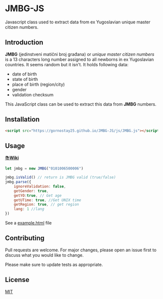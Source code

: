 # JMBG-JS

Javascript class used to extract data from ex Yugoslavian unique master citizen numbers.

## Introduction

**JMBG** (jedinstveni matični broj građana) or *unique master citizen numbers* is a 13 characters long number assigned to all newborns in ex Yugoslavian countries. It seems random but it isn't. It holds following data:

* date of birth
* state of birth
* place of birth (region/city)
* gender
* validation checksum

This JavaScript class can be used to extract this data from **JMBG** numbers.

## Installation

```html
<script src="https://gornostay25.github.io/JMBG-JS/js/JMBG.js"></script>
```

## Usage

[📚**Wiki**](https://github.com/gornostay25/JMBG-JS/wiki/Usage)

```javascript
let jmbg = new JMBG("0101006500006")

jmbg.isValid() // return is JMBG valid (true/false)
jmbg.parse({
    ignoreValidation: false,
    getGender: true,
    getYO:true, // Get age
    getUTime: true, //Get UNIX time
    getRegion: true, // get region
    lang: 1 //lang 
})
```

See a [example.html](https://github.com/gornostay25/JMBG-JS/blob/main/example.html) file

## Contributing
Pull requests are welcome. For major changes, please open an issue first to discuss what you would like to change.

Please make sure to update tests as appropriate.

## License
[MIT](https://choosealicense.com/licenses/mit/)
